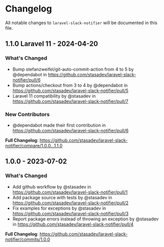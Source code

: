 # Changelog

All notable changes to `laravel-slack-notifier` will be documented in this file.

## 1.1.0 Laravel 11 - 2024-04-20

### What's Changed

* Bump stefanzweifel/git-auto-commit-action from 4 to 5 by @dependabot in https://github.com/stasadev/laravel-slack-notifier/pull/6
* Bump actions/checkout from 3 to 4 by @dependabot in https://github.com/stasadev/laravel-slack-notifier/pull/5
* Laravel 11 compatibility by @stasadev in https://github.com/stasadev/laravel-slack-notifier/pull/7

### New Contributors

* @dependabot made their first contribution in https://github.com/stasadev/laravel-slack-notifier/pull/6

**Full Changelog**: https://github.com/stasadev/laravel-slack-notifier/compare/1.0.0...1.1.0

## 1.0.0 - 2023-07-02

### What's Changed

- Add github workflow by @stasadev in https://github.com/stasadev/laravel-slack-notifier/pull/1
- Add package source with tests by @stasadev in https://github.com/stasadev/laravel-slack-notifier/pull/2
- Fix examples for exceptions by @stasadev in https://github.com/stasadev/laravel-slack-notifier/pull/3
- Report package errors instead of throwing an exception by @stasadev in https://github.com/stasadev/laravel-slack-notifier/pull/4

**Full Changelog**: https://github.com/stasadev/laravel-slack-notifier/commits/1.0.0
